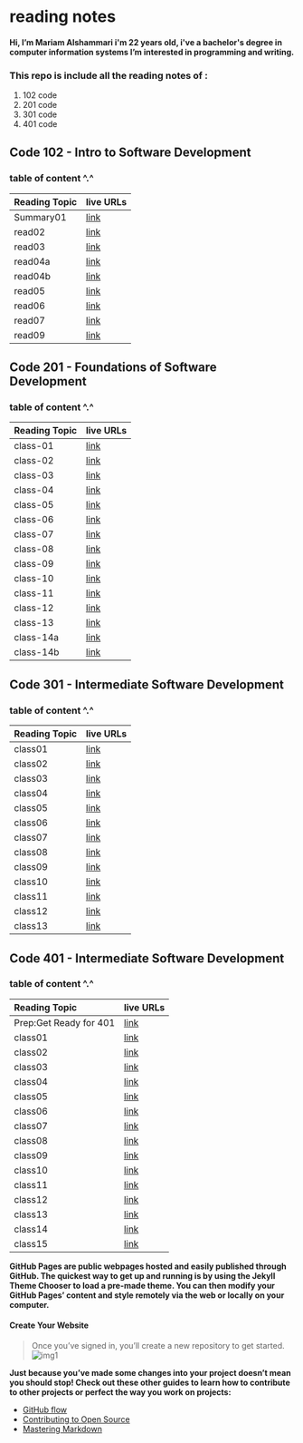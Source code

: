 # **reading notes**

####  Hi, I’m Mariam Alshammari i'm 22 years old, i've a bachelor's degree in computer information systems I’m interested in programming and writing.


### **This repo is include all the reading notes of :**
1. 102 code 
2. 201 code 
3. 301 code 
4. 401 code 


## **Code 102 - Intro to Software Development** 

### table of content ^.^

| Reading Topic  | live URLs    |
| :------------- | :---------- |
| Summary01      |[link](https://mariamalshammari.github.io/reading-notes2/Summary)|
| read02         |[link](https://mariamalshammari.github.io/reading-notes2/read02) |
| read03         |[link](https://mariamalshammari.github.io/reading-notes2/read03) |
| read04a         |[link](https://mariamalshammari.github.io/reading-notes2/read04a) |
| read04b         |[link](https://mariamalshammari.github.io/reading-notes2/read04b) |
| read05         |[link](https://mariamalshammari.github.io/reading-notes2/read05) |
| read06         |[link](https://mariamalshammari.github.io/reading-notes2/read06) |
| read07         |[link](https://mariamalshammari.github.io/reading-notes2/read07) |
| read09         |[link](https://mariamalshammari.github.io/reading-notes2/read09) |


## **Code 201 - Foundations of Software Development**
### table of content ^.^

| Reading Topic  | live URLs    |
| :------------- | :---------- |
| class-01         |[link](https://mariamalshammari.github.io/reading-notes/class-01)|
| class-02         |[link](https://mariamalshammari.github.io/reading-notes/class-02) |
| class-03         |[link](https://mariamalshammari.github.io/reading-notes/class-03) |
| class-04         |[link](https://mariamalshammari.github.io/reading-notes/class-04) |
| class-05         |[link](https://mariamalshammari.github.io/reading-notes/class-05) |
| class-06         |[link](https://mariamalshammari.github.io/reading-notes/class-06) |
| class-07         |[link](https://mariamalshammari.github.io/reading-notes/class-07) |
| class-08         |[link](https://mariamalshammari.github.io/reading-notes/class-08) |
| class-09         |[link](https://mariamalshammari.github.io/reading-notes/class-09) |
| class-10         |[link](https://mariamalshammari.github.io/reading-notes/class-10) |
| class-11         |[link](https://mariamalshammari.github.io/reading-notes/class-11) |
| class-12         |[link](https://mariamalshammari.github.io/reading-notes/class-12) |
| class-13         |[link](https://mariamalshammari.github.io/reading-notes/class-13) |
| class-14a         |[link](https://mariamalshammari.github.io/reading-notes/class-14a) |
| class-14b         |[link](https://mariamalshammari.github.io/reading-notes/class-14b) |



## **Code 301 - Intermediate Software Development**

### table of content ^.^


| Reading Topic  | live URLs    |
| :------------- | :---------- |
| class01        |[link](https://mariamalshammari.github.io/reading-notes/Class01)|
| class02        |[link](https://mariamalshammari.github.io/reading-notes/Class02)|
| class03        |[link](https://mariamalshammari.github.io/reading-notes/Class03)|
| class04        |[link](https://mariamalshammari.github.io/reading-notes/Class04)|
| class05        |[link](https://mariamalshammari.github.io/reading-notes/Class05)|
| class06        |[link](https://mariamalshammari.github.io/reading-notes/Class06)|
| class07        |[link](https://mariamalshammari.github.io/reading-notes/Class07)|
| class08        |[link](https://mariamalshammari.github.io/reading-notes/Class08)|
| class09        |[link](https://mariamalshammari.github.io/reading-notes/Class09)|
| class10        |[link](https://mariamalshammari.github.io/reading-notes/Class10)|
| class11        |[link](https://mariamalshammari.github.io/reading-notes/Class11)|
| class12        |[link](https://mariamalshammari.github.io/reading-notes/Class12)|
| class13        |[link](https://mariamalshammari.github.io/reading-notes/Class13)|



## **Code 401 - Intermediate Software Development**

### table of content ^.^

| Reading Topic  | live URLs    |
| :------------- | :---------- |
| Prep:Get Ready for 401        |[link](https://mariamalshammari.github.io/reading-notes/Prep)|
| class01        |[link](https://mariamalshammari.github.io/reading-notes/Class01-401)|
| class02        |[link](https://mariamalshammari.github.io/reading-notes/Class02-401)|
| class03        |[link](https://mariamalshammari.github.io/reading-notes/Class03-401)|
| class04        |[link](https://mariamalshammari.github.io/reading-notes/Class04)|
| class05        |[link](https://mariamalshammari.github.io/reading-notes/Class05)|
| class06        |[link](https://mariamalshammari.github.io/reading-notes/Class06)|
| class07        |[link](https://mariamalshammari.github.io/reading-notes/Class07)|
| class08        |[link](https://mariamalshammari.github.io/reading-notes/Class08)|
| class09        |[link](https://mariamalshammari.github.io/reading-notes/Class09)|
| class10        |[link](https://mariamalshammari.github.io/reading-notes/Class10)|
| class11        |[link](https://mariamalshammari.github.io/reading-notes/Class11)|
| class12        |[link](https://mariamalshammari.github.io/reading-notes/Class12)|
| class13        |[link](https://mariamalshammari.github.io/reading-notes/Class13)|
| class14        |[link](https://mariamalshammari.github.io/reading-notes/Class14)|
| class15        |[link](https://mariamalshammari.github.io/reading-notes/Class15)|

**GitHub Pages are public webpages hosted and easily published through GitHub. The quickest way to get up and running is by using the Jekyll Theme Chooser to load a pre-made theme. You can then modify your GitHub Pages’ content and style remotely via the web or locally on your computer.**

#### Create Your Website
>Once you’ve signed in, you’ll create a new repository to get started.
![img1](https://guides.github.com/features/pages/create-new-repo-button.png)

**Just because you’ve made some changes into your project doesn’t mean you should stop! Check out these other guides to learn how to contribute to other projects or perfect the way you work on projects:**

* [GitHub flow](https://guides.github.com/introduction/flow/)
* [Contributing to Open Source](https://opensource.guide/how-to-contribute/)
* [Mastering Markdown](https://guides.github.com/features/mastering-markdown/)
